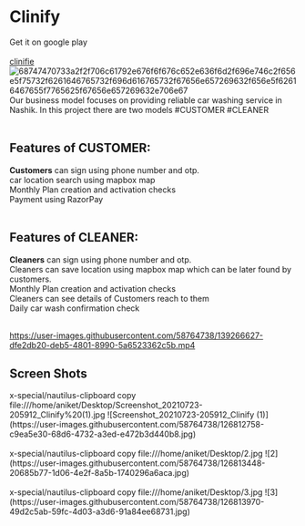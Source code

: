 # Clinify
Get it on google play
<br>
<br>
<a href="https://play.google.com/store/apps/details?id=com.org.clinify">clinifie</a>
![68747470733a2f2f706c61792e676f6f676c652e636f6d2f696e746c2f656e5f75732f6261646765732f696d616765732f67656e657269632f656e5f62616467655f7765625f67656e657269632e706e67](https://user-images.githubusercontent.com/58764738/139293840-a2c6d5ba-2e91-4d37-a3ad-3b546c1b3715.png)
Our business model focuses on providing reliable car washing service in Nashik.
In this project there are two models
#CUSTOMER
#CLEANER
<br>
<br>
<h2>Features of CUSTOMER:</h2>
<b>Customers</b> can sign using phone number and otp.
<br>
car location search using mapbox map
<br>
Monthly Plan creation and activation checks
<br>
Payment using RazorPay
<br><br>
<h2>Features of CLEANER:</h2>
<b>Cleaners</b> can sign using phone number and otp.
<br>
Cleaners can save location using mapbox map which can be later found by customers.
<br>
Monthly Plan creation and activation checks
<br>
Cleaners can see details of Customers reach to them
<br>
Daily car wash confirmation check
<br>
<br>


https://user-images.githubusercontent.com/58764738/139266627-dfe2db20-deb5-4801-8990-5a6523362c5b.mp4


<h2>Screen Shots</h2>
x-special/nautilus-clipboard
copy
file:///home/aniket/Desktop/Screenshot_20210723-205912_Clinify%20(1).jpg
![Screenshot_20210723-205912_Clinify (1)](https://user-images.githubusercontent.com/58764738/126812758-c9ea5e30-68d6-4732-a3ed-e472b3d440b8.jpg)
<br>
<br>
x-special/nautilus-clipboard
copy
file:///home/aniket/Desktop/2.jpg
![2](https://user-images.githubusercontent.com/58764738/126813448-20685b77-1d06-4e2f-8a5b-1740296a6aca.jpg)
<br>
<br>
x-special/nautilus-clipboard
copy
file:///home/aniket/Desktop/3.jpg
![3](https://user-images.githubusercontent.com/58764738/126813970-49d2c5ab-59fc-4d03-a3d6-91a84ee68731.jpg)













